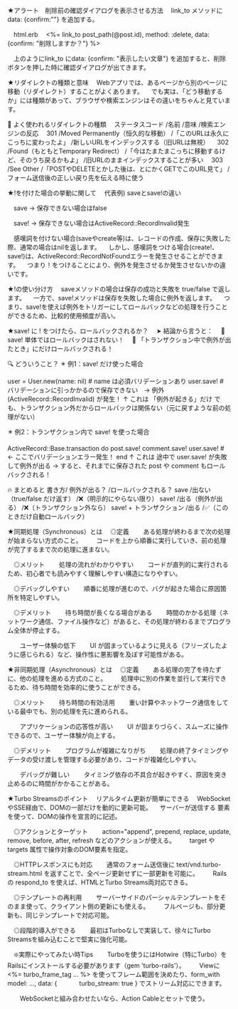 ★アラート　削除前の確認ダイアログを表示させる方法
　link_to メソッドにdata: {confirm:""} を追加する。

　html.erb
　<%= link_to post_path(@post.id), method: :delete, data: {confirm: "削除しますか？"} %>

　上のようにlink_to にdata: {confirm: "表示したい文章"} を追加すると、削除ボタンを押した時に確認ダイアログが出てきます。


★リダイレクトの種類と意味
　Webアプリでは、あるページから別のページに移動（リダイレクト）することがよくあります。
　でも実は、「どう移動するか」には種類があって、ブラウザや検索エンジンはその違いをちゃんと見ています。

🔄 よく使われるリダイレクトの種類
　ステータスコード	/名前	/意味	/検索エンジンの反応
　301	/Moved Permanently（恒久的な移動）	/「このURLは永久にこっちに変わったよ」	/新しいURLをインデックスする（旧URLは無視）
　302	/Found（もともとTemporary Redirect）	/「今はたまたまこっちに移動するけど、そのうち戻るかもよ」	/旧URLのままインデックスすることが多い
　303	/See Other	/「POSTやDELETEとかした後は、とにかくGETでこのURL見て」	/フォーム送信後の正しい戻り先を伝える時に使う


★!を付けた場合の挙動に関して
　代表例) saveとsave!の違い

　save -> 保存できない場合はfalse

　save! -> 保存できない場合はActiveRecord::RecordInvalid発生

　感嘆詞を付けない場合(saveやcreate等)は、レコードの作成、保存に失敗した際、通常の場合はnilを返します。
　しかし、感嘆詞をつける場合(create!、save!)は、ActiveRecord::RecordNotFoundエラーを発生させることができます。
　つまり！をつけることにより、例外を発生させるか発生させないかの違いです。

★!の使い分け方
　saveメソッドの場合は保存の成功と失敗を true/false で返します。
　一方で、save!メソッドは保存を失敗した場合に例外を返します。
　つまり、save!を使えば例外をトリガーにしてロールバックなどの処理を行うことができるため、比較的使用頻度が高い。

★save! に ! をつけたら、ロールバックされるか？
　➤ 結論から言うと：
　🔸 save! 単体ではロールバックはされない！
　🔸 「トランザクション中で例外が出たとき」にだけロールバックされる！

🔍 どういうこと？
✴️ 例1：save! だけ使った場合

user = User.new(name: nil) # name は必須バリデーションあり
user.save! # バリデーションに引っかかるので保存できない　→ 例外 (ActiveRecord::RecordInvalid) が発生！
↑ これは 「例外が起きる」だけ
でも、トランザクション外だからロールバックは関係ない（元に戻すような前の処理がない）

✴️ 例2：トランザクション内で save! を使った場合

ActiveRecord::Base.transaction do
  post.save!
  comment.save!
  user.save! # ← ここでバリデーションエラー発生！
end
↑ これは 途中で user.save! が失敗して例外が出る
→ すると、それまでに保存された post や comment もロールバックされる！

🔥 まとめると
書き方/	例外が出る？	/ロールバックされる？
save	/出ない（true/false だけ返す）	/❌（明示的にやらない限り）
save!	/出る（例外が出る）	/❌（トランザクション外なら）
save! + トランザクション	/出る	/✅（このときだけ自動ロールバック）


★同期処理（Synchronous）とは
　◎定義
　　ある処理が終わるまで次の処理が始まらない方式のこと。
　　コードを上から順番に実行していき、前の処理が完了するまで次の処理に進まない。

　◎メリット
　　処理の流れがわかりやすい
　　コードが直列的に実行されるため、初心者でも読みやすく理解しやすい構造になりやすい。

　◎デバッグしやすい
　　順番に処理が進むので、バグが起きた場合に原因箇所を特定しやすい。

　◎デメリット
　　待ち時間が長くなる場合がある
　　時間のかかる処理（ネットワーク通信、ファイル操作など）があると、その処理が終わるまでプログラム全体が停止する。

　　ユーザー体験の低下
　　UI が固まっているように見える（フリーズしたように感じられる）など、操作性に悪影響を及ぼす可能性がある。


★非同期処理（Asynchronous）とは
　◎定義
　　ある処理の完了を待たずに、他の処理を進める方式のこと。
　　処理中に別の作業を並行して実行できるため、待ち時間を効率的に使うことができる。

　◎メリット
　　待ち時間の有効活用
　　重い計算やネットワーク通信をしている最中でも、別の処理を先に進められる。

　　アプリケーションの応答性が高い
　　UI が固まりづらく、スムーズに操作できるので、ユーザー体験が向上する。

　◎デメリット
　　プログラムが複雑になりがち
　　処理の終了タイミングやデータの受け渡しを管理する必要があり、コードが複雑化しやすい。

　　デバッグが難しい
　　タイミング依存の不具合が起きやすく、原因を突き止めるのに時間がかかることがある。



★Turbo Streamsのポイント
　リアルタイム更新が簡単にできる
　WebSocketやSSE経由で、DOMの一部だけを動的に更新可能。
　サーバーが送信する <turbo-stream> 要素を使って、DOMの操作を宣言的に記述。

　◎アクションとターゲット
　　action="append", prepend, replace, update, remove, before, after, refresh などのアクションが使える。
　　target や targets 属性で操作対象のDOM要素を指定。

　◎HTTPレスポンスにも対応
　　通常のフォーム送信後に text/vnd.turbo-stream.html を返すことで、全ページ更新せずに一部更新を可能に。
　　Railsの respond_to を使えば、HTMLとTurbo Streams両対応できる。

　◎テンプレートの再利用
　　サーバーサイドのパーシャルテンプレートをそのまま使って、クライアント側の更新にも使える。
　　フルページも、部分更新も、同じテンプレートで対応可能。

　◎段階的導入ができる
　　最初はTurboなしで実装して、徐々にTurbo Streamsを組み込むことで堅実に強化可能。

　❇️実際にやってみたい時Tips
　　Turboを使うにはHotwire（特にTurbo）をRailsにインストールする必要があります（gem 'turbo-rails'）。
　　Viewに <%= turbo_frame_tag ... %> を使ってフレーム範囲を決めたり、form_with model: ..., data: { 　　
  　turbo_stream: true } でストリーム対応にできます。

　　WebSocketと組み合わせたいなら、Action Cableとセットで使う。
